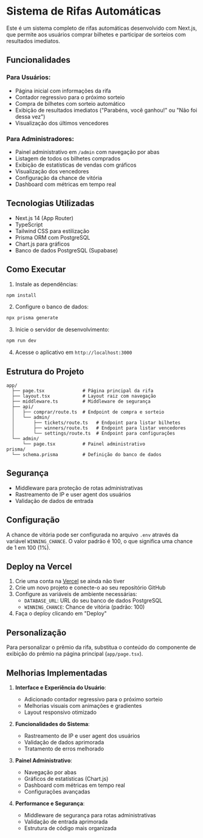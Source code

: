 # Sistema de Rifas Automáticas

Este é um sistema completo de rifas automáticas desenvolvido com Next.js, que permite aos usuários comprar bilhetes e participar de sorteios com resultados imediatos.

## Funcionalidades

### Para Usuários:
- Página inicial com informações da rifa
- Contador regressivo para o próximo sorteio
- Compra de bilhetes com sorteio automático
- Exibição de resultados imediatos ("Parabéns, você ganhou!" ou "Não foi dessa vez")
- Visualização dos últimos vencedores

### Para Administradores:
- Painel administrativo em `/admin` com navegação por abas
- Listagem de todos os bilhetes comprados
- Exibição de estatísticas de vendas com gráficos
- Visualização dos vencedores
- Configuração da chance de vitória
- Dashboard com métricas em tempo real

## Tecnologias Utilizadas

- Next.js 14 (App Router)
- TypeScript
- Tailwind CSS para estilização
- Prisma ORM com PostgreSQL
- Chart.js para gráficos
- Banco de dados PostgreSQL (Supabase)

## Como Executar

1. Instale as dependências:
```bash
npm install
```

2. Configure o banco de dados:
```bash
npx prisma generate
```

3. Inicie o servidor de desenvolvimento:
```bash
npm run dev
```

4. Acesse o aplicativo em `http://localhost:3000`

## Estrutura do Projeto

```
app/
  ├── page.tsx              # Página principal da rifa
  ├── layout.tsx            # Layout raiz com navegação
  ├── middleware.ts         # Middleware de segurança
  ├── api/
  │   ├── comprar/route.ts  # Endpoint de compra e sorteio
  │   └── admin/
  │       ├── tickets/route.ts   # Endpoint para listar bilhetes
  │       ├── winners/route.ts   # Endpoint para listar vencedores
  │       └── settings/route.ts  # Endpoint para configurações
  └── admin/
      └── page.tsx          # Painel administrativo
prisma/
  └── schema.prisma         # Definição do banco de dados
```

## Segurança

- Middleware para proteção de rotas administrativas
- Rastreamento de IP e user agent dos usuários
- Validação de dados de entrada

## Configuração

A chance de vitória pode ser configurada no arquivo `.env` através da variável `WINNING_CHANCE`. O valor padrão é 100, o que significa uma chance de 1 em 100 (1%).

## Deploy na Vercel

1. Crie uma conta na [Vercel](https://vercel.com/) se ainda não tiver
2. Crie um novo projeto e conecte-o ao seu repositório GitHub
3. Configure as variáveis de ambiente necessárias:
   - `DATABASE_URL`: URL do seu banco de dados PostgreSQL
   - `WINNING_CHANCE`: Chance de vitória (padrão: 100)
4. Faça o deploy clicando em "Deploy"

## Personalização

Para personalizar o prêmio da rifa, substitua o conteúdo do componente de exibição do prêmio na página principal (`app/page.tsx`).

## Melhorias Implementadas

1. **Interface e Experiência do Usuário**:
   - Adicionado contador regressivo para o próximo sorteio
   - Melhorias visuais com animações e gradientes
   - Layout responsivo otimizado

2. **Funcionalidades do Sistema**:
   - Rastreamento de IP e user agent dos usuários
   - Validação de dados aprimorada
   - Tratamento de erros melhorado

3. **Painel Administrativo**:
   - Navegação por abas
   - Gráficos de estatísticas (Chart.js)
   - Dashboard com métricas em tempo real
   - Configurações avançadas

4. **Performance e Segurança**:
   - Middleware de segurança para rotas administrativas
   - Validação de entrada aprimorada
   - Estrutura de código mais organizada
